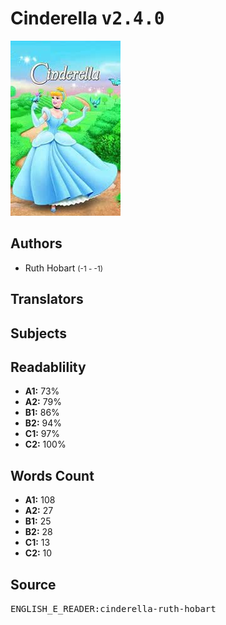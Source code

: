 # Cinderella <kbd>v2.4.0</kbd>

![](./cover.medium.jpg "")

## Authors


 - Ruth Hobart <small>(-1 - -1)</small>

## Translators



## Subjects



## Readablility


 - **A1:** 73%
 - **A2:** 79%
 - **B1:** 86%
 - **B2:** 94%
 - **C1:** 97%
 - **C2:** 100%

## Words Count


 - **A1:** 108
 - **A2:** 27
 - **B1:** 25
 - **B2:** 28
 - **C1:** 13
 - **C2:** 10

## Source


<kbd>ENGLISH_E_READER:cinderella-ruth-hobart</kbd>
